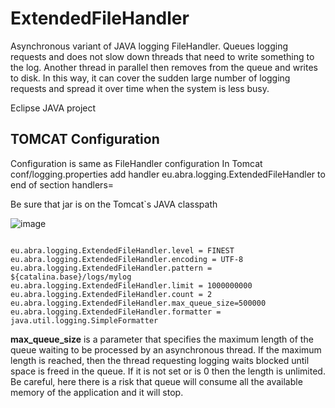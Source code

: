 # ExtendedFileHandler
Asynchronous variant of JAVA logging FileHandler.
Queues logging requests and does not slow down threads that need to write something to the log. Another thread in parallel then removes from the queue and writes to disk. In this way, it can cover the sudden large number of logging requests and spread it over time when the system is less busy.

Eclipse JAVA project

## TOMCAT Configuration
Configuration is same as FileHandler configuration
In Tomcat conf/logging.properties add handler eu.abra.logging.ExtendedFileHandler to end of section handlers=

Be sure that jar is on the Tomcat`s JAVA classpath 

![image](https://github.com/KarelHaruda/ExtendedFileHandler/assets/19901055/06929b21-955e-40bb-ba57-223b443d7d3d)

<code>
eu.abra.logging.ExtendedFileHandler.level = FINEST
eu.abra.logging.ExtendedFileHandler.encoding = UTF-8
eu.abra.logging.ExtendedFileHandler.pattern = ${catalina.base}/logs/mylog
eu.abra.logging.ExtendedFileHandler.limit = 1000000000
eu.abra.logging.ExtendedFileHandler.count = 2
eu.abra.logging.ExtendedFileHandler.max_queue_size=500000
eu.abra.logging.ExtendedFileHandler.formatter = java.util.logging.SimpleFormatter
</code>


**max_queue_size** 
is a parameter that specifies the maximum length of the queue waiting to be processed by an asynchronous thread. If the maximum length is reached, then the thread requesting logging waits blocked until space is freed in the queue. If it is not set or is 0 then the length is unlimited. Be careful, here there is a risk that queue will consume all the available memory of the application and it will stop.

